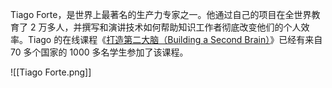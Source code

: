 Tiago Forte，是世界上最著名的生产力专家之一。他通过自己的项目在全世界教育了 2 万多人，并撰写和演讲技术如何帮助知识工作者彻底改变他们的个人效率。Tiago 的在线课程《[打造第二大脑（Building a Second Brain）](https://www.buildingasecondbrain.com/)》已经有来自 70 多个国家的 1000 多名学生参加了该课程。

![[Tiago Forte.png]]